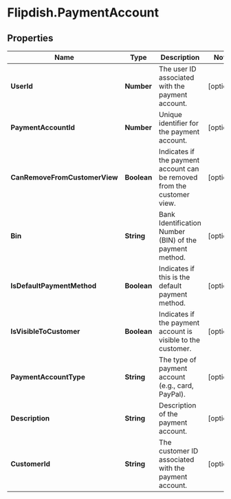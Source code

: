 # Flipdish.PaymentAccount

## Properties

Name | Type | Description | Notes
------------ | ------------- | ------------- | -------------
**UserId** | **Number** | The user ID associated with the payment account. | [optional] 
**PaymentAccountId** | **Number** | Unique identifier for the payment account. | [optional] 
**CanRemoveFromCustomerView** | **Boolean** | Indicates if the payment account can be removed from the customer view. | [optional] 
**Bin** | **String** | Bank Identification Number (BIN) of the payment method. | [optional] 
**IsDefaultPaymentMethod** | **Boolean** | Indicates if this is the default payment method. | [optional] 
**IsVisibleToCustomer** | **Boolean** | Indicates if the payment account is visible to the customer. | [optional] 
**PaymentAccountType** | **String** | The type of payment account (e.g., card, PayPal). | [optional] 
**Description** | **String** | Description of the payment account. | [optional] 
**CustomerId** | **String** | The customer ID associated with the payment account. | [optional] 


